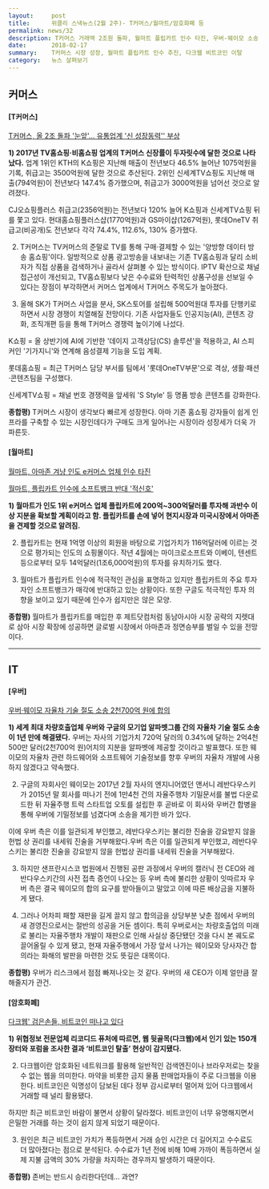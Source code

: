 ```yaml
---
layout:     post
title:      위클리 스낵뉴스(2월 2주)- T커머스/월마트/암호화폐 등
permalink: news/32
description: T커머스 거래액 2조원 돌파, 월마트 플립카트 인수 타진, 우버-웨이모 소송 합의, 다크웹 비트코인 이탈
date:       2018-02-17
summary:    T커머스 시장 성장, 월마트 플립카트 인수 추진, 다크웹 비트코인 이탈
category: 	뉴스 살펴보기
---
```


## 커머스

#### [T커머스]

[T커머스, 올 2조 돌파 '눈앞'… 유통업계 '신 성장동력'' 부상](http://www.dt.co.kr/contents.html?article_no=2018021302100151817001&ref=naver)

<strong>1) 2017년 TV홈쇼핑·비홈쇼핑 업계의 T커머스 신장률이 두자릿수에 달한 것으로 나타났다.</strong>
업계 1위인 KTH의 K쇼핑은 지난해 매출이 전년보다 46.5% 늘어난 1075억원을 기록, 취급고는 3500억원에 달한 것으로 추산된다.
2위인 신세계TV쇼핑도 지난해 매출(794억원)이 전년보다 147.4% 증가했으며, 취급고가 3000억원을 넘어선 것으로 알려졌다.

CJ오쇼핑플러스 취급고(2356억원)는 전년보다 120% 늘어 K쇼핑과 신세계TV쇼핑 뒤를 쫓고 있다. 현대홈쇼핑플러스샵(1770억원)과 GS마이샵(1267억원), 롯데OneTV 취급고(비공개)도 전년보다 각각 74.4%, 112.6%, 130% 증가했다.

2) T커머스는 TV커머스의 준말로 TV를 통해 구매·결제할 수 있는 '양방향 데이터 방송 홈쇼핑'이다. 일방적으로 상품 광고방송을 내보내는 기존 TV홈쇼핑과 달리 소비자가 직접 상품을 검색하거나 골라서 살펴볼 수 있는 방식이다.  IPTV 확산으로 채널 접근성이 개선되고, TV홈쇼핑보다 낮은 수수료와 탄력적인 상품구성을 선보일 수 있다는 장점이 부각하면서 커머스 업계에서 T커머스 주목도가 높아졌다.

3) 올해 SK가 T커머스 사업을 분사, SK스토어를 설립해 500억원대 투자를 단행키로 하면서 시장 경쟁이 치열해질 전망이다. 기존 사업자들도 인공지능(AI), 콘텐츠 강화, 조직개편 등을 통해 T커머스 경쟁력 높이기에 나섰다.

K쇼핑 = 올 상반기에 AI에 기반한 '데이지 고객상담(CS) 솔루션'을 적용하고, AI 스피커인 '기가지니'와 연계해 음성결제 기능을 도입 계획.

롯데홈쇼핑 = 최근 T커머스 담당 부서를 팀에서 '롯데OneTV부문'으로 격상, 생활·패션·콘텐츠팀을 구성했다.

신세계TV쇼핑 = 채널 번호 경쟁력을 앞세워 'S Style' 등 명품 방송 콘텐츠를 강화한다.

<strong>종합평)</strong> T커머스 시장이 생각보다 빠르게 성장한다. 아마 기존 홈쇼핑 강자들이 쉽게 인프라를 구축할 수 있는 시장인데다가 구매도 크게 일어나는 시장이라 성장세가 더욱 가파른듯.

#### [월마트]

[월마트, 아마존 겨냥 인도 e커머스 업체 인수 타진](http://news.inews24.com/php/news_view.php?g_serial=1077279&g_menu=020600&rrf=nv)

[월마트, 플립카트 인수에 소프트뱅크 반대 '적신호'](http://www.viva100.com/main/view.php?key=20180220010006718)

<strong>1) 월마트가 인도 1위 e커머스 업체 플립카트에 200억~300억달러를 투자해 과반수 이상 지분을 확보할 계획이라고 함.  플립카트를 손에 넣어 현지시장과 미국시장에서 아마존을 견제할 것으로 알려짐.</strong>

2) 플립카트는 현재 1억명 이상의 회원을 바탕으로 기업가치가 116억달러에 이르는 것으로 평가되는 인도의 쇼핑몰이다. 작년 4월에는 마이크로소프트와 이베이, 텐센트 등으로부터 모두 14억달러(1조6,000억원)의 투자를 유치하기도 했다.  

3) 월마트가 플립카트 인수에 적극적인 관심을 표명하고 있지만 플립카트의 주요 투자자인 소프트뱅크가 매각에 반대하고 있는 상황이다. 또한 구글도 적극적인 투자 의향을 보이고 있기 때문에 인수가 쉽지만은 않은 모양.

<strong>종합평)</strong> 월마트가 플립카트를 매입한 후 제트닷컴처럼 동남아시아 시장 공략의 지렛대로 삼아 시장 확장에 성공하면 글로벌 시장에서 아마존과 정면승부를 벌일 수 있을 전망이다.

- - -

## IT

#### [우버]

[우버·웨이모 자율차 기술 절도 소송 2천700억 원에 합의](http://www.yonhapnews.co.kr/bulletin/2018/02/10/0200000000AKR20180210006351091.HTML?input=1195m)

<strong>1)  세계 최대 차량호출업체 우버와 구글의 모기업 알파벳그룹 간의 자율차 기술 절도 소송이 1년 만에 해결됐다.</strong> 우버는 자사의 기업가치 720억 달러의 0.34%에 달하는 2억4천500만 달러(2천700억 원)어치의 지분을 알파벳에 제공할 것이라고 발표했다. 또한 웨이모의 자율차 관련 하드웨어와 소프트웨어 기술정보를 향후 우버의 자율차 개발에 사용하지 않겠다고 약속했다.

2) 구글의 자회사인 웨이모는 2017년 2월 자사의 엔지니어였던 앤서니 레반다우스키가 2015년 말 회사를 떠나기 전에 1만4천 건의 자율주행차 기밀문서를 불법 다운로드한 뒤 자율주행 트럭 스타트업 오토를 설립한 후 곧바로 이 회사와 우버간 합병을 통해 우버에 기밀정보를 넘겼다며 소송을 제기한 바가 있다.

이에 우버 측은 이를 일관되게 부인했고, 레반다우스키는 불리한 진술을 강요받지 않을 헌법
상 권리를 내세워 진술을 거부해왔다.우버 측은 이를 일관되게 부인했고, 레반다우스키는 불리한 진술을 강요받지 않을 헌법상 권리를 내세워 진술을 거부해왔다.

3) 하지만 샌프란시스코 법원에서 진행된 공판 과정에서 우버의 캘러닉 전 CEO와 레반다우스키간의 사전 접촉 증언이 나오는 등 우버 측에 불리한 상황이 잇따르자 우버 측은 결국 웨이모의 합의 요구를 받아들이고 말았고 이에 따른 배상금을 지불하게 됐다.

4) 그러나 어차피 패할 재판을 길게 끌지 않고 합의금을 상당부분 낮춘 점에서 우버의 새 경영진으로서는 절반의 성공을 거둔 셈이다. 특히 우버로서는 차량호출업의 미래로 불리는 자율주행차 개발이 재판으로 인해 사실상 중단됐던 것을 다시 본 궤도로 끌어올릴 수 있게 됐고, 현재 자율주행에서 가장 앞서 나가는 웨이모와 당사자간 합의라는 화해의 발판을 마련한 것도 뜻깊은 대목이다.

<strong>종합평)</strong> 우버가 리스크에서 점점 빠져나오는 것 같다. 우버의 새 CEO가 이제 얼만큼 잘해줄지가 관건.

#### [암호화폐]

[다크웹' 검은손들, 비트코인 떠나고 있다](http://www.zdnet.co.kr/news/news_view.asp?artice_id=20180209103955&type=det&re=)

<strong>1) 위협정보 전문업체 리코디드 퓨처에 따르면, 웹 뒷골목(다크웹)에서 인기 있는 150개 장터와 포럼을 조사한 결과 ‘비트코인 탈출’ 현상이 감지됐다.</strong>

2) 다크웹이란 암호화된 네트워크를 활용해 일반적인 검색엔진이나 브라우저로는 찾을 수 없는 웹을 의미한다. 마약을 비롯한 금지 물품 판매업자들이 주로 다크웹을 이용한다. 비트코인은 익명성이 담보된 데다 정부 감시로부터 멀어져 있어 다크웹에서 거래할 때 널리 활용됐다.

하지만 최근 비트코인 바람이 불면서 상황이 달라졌다. 비트코인이 너무 유명해지면서 은밀한 거래를 하는 것이 쉽지 않게 되었기 때문이다.

3) 원인은 최근 비트코인 가치가 폭등하면서 거래 승인 시간은 더 길어지고 수수료도 더 많아졌다는 점으로 분석된다. 수수료가 1년 전에 비해 10배 가까이 폭등하면서 실제 지불 금액의 30% 가량을 차지하는 경우까지 발생하기 때문이다.

<strong>종합평)</strong> 존버는 반드시 승리한다던데... 과연?